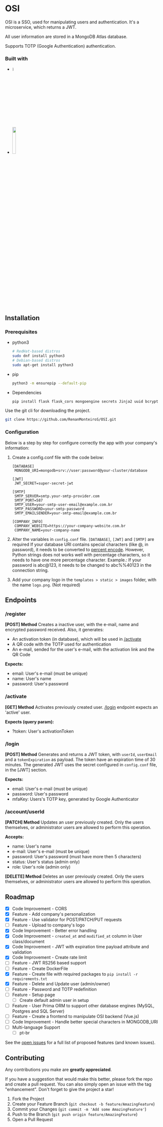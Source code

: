 # OSI

OSI is a SSO, used for manipulating users and authentication. 
It's a microservice, which returns a JWT.

All user information are stored in a MongoDB Atlas database.

Supports TOTP (Google Authentication) authentication.

### Built with
* <img src="https://s3.dualstack.us-east-2.amazonaws.com/pythondotorg-assets/media/community/logos/python-logo-only.png" width="5%">
* <img src="https://flask.palletsprojects.com/en/stable/_images/flask-horizontal.png" width="15%">

## Installation

### Prerequisites 
* python3
  ```bash
  # RedHat-based distros
  sudo dnf install python3
  # Debian-based distros
  sudo apt-get install python3
  ```

* pip
  ```bash
  python3 -m ensurepip --default-pip
  ```

* Dependencies
  ```bash
  pip install flask flask_cors mongoengine secrets Jinja2 uuid bcrypt smtplib pyjwt pyotp qrcode
  ```

Use the git cli for downloading the project.

```bash
git clone https://github.com/RenanMonteiroS/OSI.git
```

### Configuration
Below is a step by step for configure correctly the app with your company's information:

1. Create a config.conf file with the code below:
   ```
   [DATABASE]
    MONGODB_URI=mongodb+srv://user:password@your-cluster/database

   [JWT]
    JWT_SECRET=super-secret-jwt

   [SMTP]
    SMTP_SERVER=smtp.your-smtp-provider.com
    SMTP_PORT=587
    SMTP_USER=your-smtp-user-email@example.com.br
    SMTP_PASSWORD=your-smtp-password
    SMTP_EMAILSENDER=your-smtp-email@example.com.br

   [COMPANY_INFO]
    COMPANY_WEBSITE=https://your-company-website.com.br
    COMPANY_NAME=your-company-name
   ```

2. Alter the variables in `config.conf` file. 
   `[DATABASE]`, `[JWT]` and `[SMTP]` are required
   If your database URI contains special characters (like @, in password), it needs to be converted to [percent encode](https://developer.mozilla.org/en-US/docs/Glossary/Percent-encoding).
   However, Python strings does not works well with percentage characters, so it needs to have one more percentage character. 
   Example.: If your password is abc@123, it needs to be changed to abc%%40123 in the connection string.

3. Add your company logo in the `templates > static > images` folder, with the name `logo.png`. (Not required)

## Endpoints

### /register

**[POST] Method**
Creates a inactive user, with the e-mail, name and encrypted password received.
Also, it generates:
* An activation token (in database), which will be used in [/activate](#activate)
* A QR code with the TOTP used for authentication
* An e-mail, sended for the user's e-mail, with the activation link and the QR Code

**Expects:**
* email: User's e-mail (must be unique)
* name: User's name
* password: User's password

### /activate

**[GET] Method**
Activates previously created user.
[/login](#login) endpoint expects an 'active' user.

**Expects (query param):**
* ?token: User's activationToken

### /login

**[POST] Method**
Generates and returns a JWT token, with `userId`, `userEmail` and a `tokenExpiration` as payload.
The token have an expiration time of 30 minutes.
The generated JWT uses the secret configured in `config.conf` file, in the [JWT] section. 

**Expects:**
* email: User's e-mail (must be unique)
* password: User's password
* mfaKey: Users's TOTP key, generated by Google Authenticator

### /account/userId

**[PATCH] Method**
Updates an user previously created.
Only the users themselves, or administrator users are allowed to perform this operation.

**Accepts:**
* name: User's name
* e-mail: User's e-mail (must be unique)
* password: User's password (must have more then 5 characters)
* status: User's status (admin only)
* role: User's role (admin only)

**[DELETE] Method**
Deletes an user previously created.
Only the users themselves, or administrator users are allowed to perform this operation.

## Roadmap

- [x] Code Improvement - CORS
- [x] Feature - Add company's personalization
- [x] Feature - Use validator for POST/PATCH/PUT requests
- [ ] Feature - Upload to company's logo
- [x] Code Improvement - Better error handling
- [x] Code Improvement - `created_at` and `modified_at` column in User class/document 
- [x] Code Improvement - JWT with expiration time payload attribute and validation
- [x] Code Improvement - Create rate limit
- [ ] Feature - JWT RS256 based support 
- [ ] Feature - Create DockerFile
- [X] Feature - Create file with required packages to `pip install -r requirements.txt`
- [X] Feature - Delete and Update user (admin/owner)
- [ ] Feature - Password and TOTP redefinition
- [ ] Feature - Setup page
    - [ ] Create default admin user in setup
- [ ] Feature - User Prima ORM to support other database engines (MySQL, Postgres and SQL Server)
- [ ] Feature - Create a frontend to manipulate OSI backend (Vue.js)
- [ ] Code Improvement - Handle better special characters in MONGODB_URI
- [ ] Multi-language Support
    - [ ] pt-br

See the [open issues](https://github.com/RenanMonteiroS/OSI/issues) for a full list of proposed features (and known issues).

## Contributing

Any contributions you make are **greatly appreciated**.

If you have a suggestion that would make this better, please fork the repo and create a pull request. You can also simply open an issue with the tag "enhancement".
Don't forget to give the project a star!

1. Fork the Project
2. Create your Feature Branch (`git checkout -b feature/AmazingFeature`)
3. Commit your Changes (`git commit -m 'Add some AmazingFeature'`)
4. Push to the Branch (`git push origin feature/AmazingFeature`)
5. Open a Pull Request
